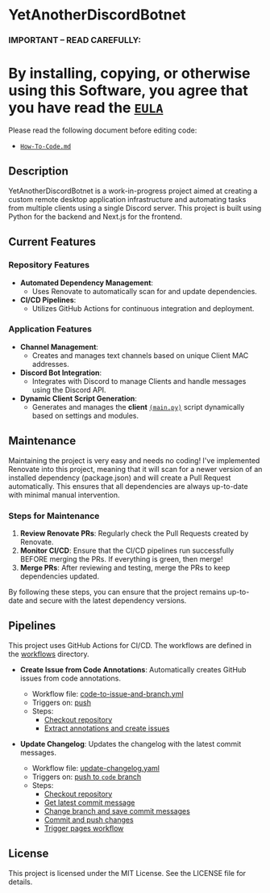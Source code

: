 # YetAnotherDiscordBotnet
### **IMPORTANT – READ CAREFULLY:**

# **By installing, copying, or otherwise using this Software, you agree that you have read the [`EULA`](/EULA.md)**

Please read the following document before editing code:
-   [`How-To-Code.md`](./How-To-Code.md) 


## Description

YetAnotherDiscordBotnet is a work-in-progress project aimed at creating a custom remote desktop application infrastructure and automating tasks from multiple clients using a single Discord server. This project is built using Python for the backend and Next.js for the frontend.

## Current Features

### Repository Features
- **Automated Dependency Management**:  
    -   Uses Renovate to automatically scan for and update dependencies.
- **CI/CD Pipelines**: 
    -   Utilizes GitHub Actions for continuous integration and deployment.

### Application Features
- **Channel Management**: 
    -   Creates and manages text channels based on unique Client MAC addresses.
- **Discord Bot Integration**: 
    -   Integrates with Discord to manage Clients and handle messages using the Discord API.
- **Dynamic Client Script Generation**: 
    -   Generates and manages the **client** [`(main.py)`](/backend/languages/python/main.py) script dynamically based on settings and modules.

## Maintenance

Maintaining the project is very easy and needs no coding! I've implemented Renovate into this project, meaning that it will scan for a newer version of an installed dependency (package.json) and will create a Pull Request automatically. This ensures that all dependencies are always up-to-date with minimal manual intervention.

### Steps for Maintenance
1. **Review Renovate PRs**: Regularly check the Pull Requests created by Renovate.
2. **Monitor CI/CD**: Ensure that the CI/CD pipelines run successfully BEFORE merging the PRs. If everything is green, then merge!
3. **Merge PRs**: After reviewing and testing, merge the PRs to keep dependencies updated.

By following these steps, you can ensure that the project remains up-to-date and secure with the latest dependency versions.

## Pipelines


This project uses GitHub Actions for CI/CD. The workflows are defined in the [workflows](http://_vscodecontentref_/4) directory.

- **Create Issue from Code Annotations**: Automatically creates GitHub issues from code annotations.
    - Workflow file: [code-to-issue-and-branch.yml](/.github/workflows/code-to-issue-and-branch.yml)
    - Triggers on: [push](https://github.com/isaaclins/YetAnotherDiscordBotnet/blob/code/.github/workflows/code-to-issue-and-branch.yml#L3)
    - Steps:
        - [Checkout repository](https://github.com/isaaclins/YetAnotherDiscordBotnet/blob/code/.github/workflows/code-to-issue-and-branch.yml#L12-L15)
        - [Extract annotations and create issues](https://github.com/isaaclins/YetAnotherDiscordBotnet/blob/code/.github/workflows/code-to-issue-and-branch.yml#L17-L133)

- **Update Changelog**: Updates the changelog with the latest commit messages.
    - Workflow file: [update-changelog.yaml](/.github/workflows/update-changelog.yaml)
    - Triggers on: [push to `code` branch](https://github.com/isaaclins/YetAnotherDiscordBotnet/blob/code/.github/workflows/update-changelog.yaml#L3-L6)
    - Steps:
        - [Checkout repository](https://github.com/isaaclins/YetAnotherDiscordBotnet/blob/code/.github/workflows/update-changelog.yaml#L13-L16)
        - [Get latest commit message](https://github.com/isaaclins/YetAnotherDiscordBotnet/blob/code/.github/workflows/update-changelog.yaml#L18-L37)
        - [Change branch and save commit messages](https://github.com/isaaclins/YetAnotherDiscordBotnet/blob/code/.github/workflows/update-changelog.yaml#L39-L42)
        - [Commit and push changes](https://github.com/isaaclins/YetAnotherDiscordBotnet/blob/code/.github/workflows/update-changelog.yaml#L44-L50)
        - [Trigger pages workflow](https://github.com/isaaclins/YetAnotherDiscordBotnet/blob/code/.github/workflows/update-changelog.yaml#L52-L58)


## License

This project is licensed under the MIT License. See the LICENSE file for details.
